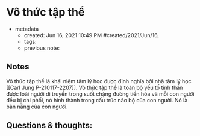 # Vô thức tập thể

- metadata
	- created: Jun 16, 2021 10:49 PM #created/2021/Jun/16,
	- tags:
	- previous note:

## Notes
Vô thức tập thể là khái niệm tâm lý học được định nghĩa bởi nhà tâm lý học [[Carl Jung P-210117-2207]]. Vô thức tập thể là toàn bộ yếu tố tinh thần được loài người di truyền trong suốt chặng đường tiến hóa và mỗi con người đều bị chi phối, nó hình thành trong cấu trúc não bộ của con người. Nó là bản năng của con người.

## Questions & thoughts:

